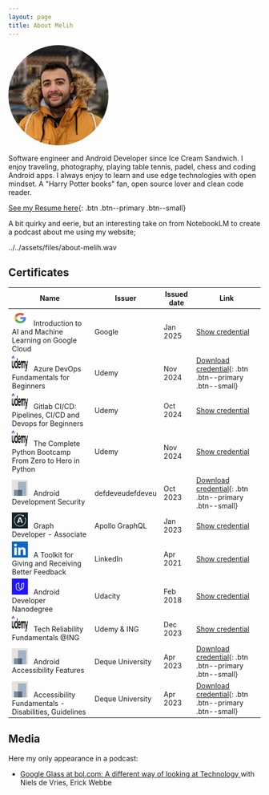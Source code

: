 ```yaml
---
layout: page
title: About Melih
---
```

<img src="assets/images/profile.jpeg" class="align-right" style="border-radius: 50%;" width="200" height="200"  alt="profile-pic">

Software engineer and Android Developer since Ice Cream Sandwich. I enjoy traveling, photography, playing table tennis, padel, chess and coding Android apps. I always enjoy to learn and use edge technologies with open mindset. A "Harry Potter books" fan, open source lover and clean code reader.

[See my Resume here](/assets/files/MelihGultekinCV.pdf){: .btn .btn--primary .btn--small}

A bit quirky and eerie, but an interesting take on from NotebookLM to create a podcast about me using my website;

../../assets/files/about-melih.wav

## Certificates

| Name                                                                                                                                            | Issuer           | Issued date | Link                                                                                                                                                                                    |
|-------------------------------------------------------------------------------------------------------------------------------------------------|------------------|-------------|-----------------------------------------------------------------------------------------------------------------------------------------------------------------------------------------|
| <img src="/assets/images/google.png" width="32px" height="32px">&nbsp;&nbsp; Introduction to AI and Machine Learning on Google Cloud            | Google           | Jan 2025    | [Show credential](https://www.cloudskillsboost.google/public_profiles/804bc303-ae24-4c38-aae2-9a4792239d4a/badges/13751362)                                                             |
| <img src="/assets/images/udemy-wordmark-1.svg" width="32px" height="32px">&nbsp;&nbsp; Azure DevOps Fundamentals for Beginners                  | Udemy            | Nov 2024    | [Download credential](/assets/files/UC-141dacec-a0b1-422a-97d8-0027aa9c4102.pdf){: .btn .btn--primary .btn--small}                                                                      |
| <img src="/assets/images/udemy-wordmark-1.svg" width="32px" height="32px">&nbsp;&nbsp; Gitlab CI/CD: Pipelines, CI/CD and Devops for Beginners  | Udemy            | Oct 2024    | [Show credential](https://www.udemy.com/certificate/UC-5784ac81-d257-4799-99f9-4fd535328328/)                                                                                           |
| <img src="/assets/images/udemy-wordmark-1.svg" width="32px" height="32px">&nbsp;&nbsp; The Complete Python Bootcamp From Zero to Hero in Python | Udemy            | Nov 2024    | [Show credential](https://www.udemy.com/certificate/UC-9a98ae05-3ec1-4d06-80bf-6104c72b808b/)                                                                                           |
| <img src="/assets/images/unknown-company.png" width="32px" height="32px">&nbsp;&nbsp; Android Development Security                              | defdeveudefdeveu | Oct 2023    | [Download credential](/assets/files/defdev-certificate.2309i.android-blue.exam.axj42k-879c.melih-gultekin.pdf){: .btn .btn--primary .btn--small}                                        |
| <img src="/assets/images/apollo_graphql_logo.jpeg" width="32px" height="32px">&nbsp;&nbsp; Graph Developer - Associate                          | Apollo GraphQL   | Jan 2023    | [Show credential](https://www.apollographql.com/tutorials/certifications/a924e48b-a9c7-48d7-b68c-455dd2253043)                                                                          |
| <img src="/assets/images/linkedin_logo.jpeg" width="32px" height="32px">&nbsp;&nbsp; A Toolkit for Giving and Receiving Better Feedback         | LinkedIn         | Apr 2021    | [Show credential](https://www.linkedin.com/learning/certificates/120e696d804e90dfbae36aca80c4c02529e2a6d62a221e83aa6e1355e492d298?trk=backfilled_certificate)                           |
| <img src="/assets/images/udacity_logo.jpeg" width="32px" height="32px">&nbsp;&nbsp; Android Developer Nanodegree                                | Udacity          | Feb 2018    | [Show credential](https://www.udacity.com/certificate/GLPTTHRH)                                                                                                                         |
| <img src="/assets/images/udemy-wordmark-1.svg" width="32px" height="32px">&nbsp;&nbsp; Tech Reliability Fundamentals @ING                       | Udemy & ING      | Dec 2023    | [Show credential](https://www.udemy.com/certificate/UC-292cb2f7-3de1-4970-b664-77fd5f95389e/)                                                                                           |
| <img src="/assets/images/unknown-company.png" width="32px" height="32px">&nbsp;&nbsp; Android Accessibility Features                            | Deque University | Apr 2023    | [Download credential](/assets/files/Melih-Gultekin-Android-Accessibility-Features_Course-Completion-Certificate.pdf){: .btn .btn--primary .btn--small}                                  |
| <img src="/assets/images/unknown-company.png" width="32px" height="32px">&nbsp;&nbsp; Accessibility Fundamentals - Disabilities, Guidelines     | Deque University | Apr 2023    | [Download credential](/assets/files/Melih-Gultekin-Accessibility-Fundamentals---Disabilities,-Guidelines,-and-Laws_Course-Completion-Certificate.pdf){: .btn .btn--primary .btn--small} |

## Media

Here my only appearance in a podcast:

* [Google Glass at bol.com: A different way of looking at Technology
](https://techlab.bol.com/en/blog/google-glass-at-bol-com-a-different-way-of-looking-at-technology) with Niels de Vries, Erick Webbe
